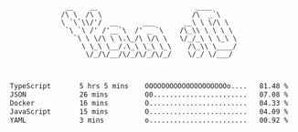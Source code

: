 <div align="center">
<pre><code>
 __    __                        ____      
/\ \  /\ \                      /\  _`\    
\ `\`\\/'/  __      ___       __\ \ \/\ \  
 `\ `\ /' /'__`\  /' _ `\    /\_\\ \ \ \ \ 
   `\ \ \/\ \ \.\_/\ \/\ \   \/_/_\ \ \_\ \
     \ \_\ \__/.\_\ \_\ \_\    /\_\\ \____/
      \/_/\/__/\/_/\/_/\/_/    \/_/ \/___/ 
                                           

</code></pre>

<!--START_SECTION:waka-->

```txt
TypeScript       5 hrs 5 mins    OOOOOOOOOOOOOOOOOOOOo....   81.48 %
JSON             26 mins         O0.......................   07.08 %
Docker           16 mins         O........................   04.33 %
JavaScript       15 mins         O........................   04.09 %
YAML             3 mins          o........................   00.92 %
```

<!--END_SECTION:waka-->
